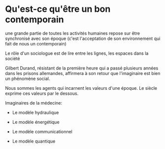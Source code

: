 # Qu'est-ce qu'être un bon contemporain

une grande partie de toutes les activités humaines repose sur être synchronisé avec son époque \(c'est l'acceptation de son environnement qui fait de nous un contemporain\)

Le rôle d'un sociologue est de lire entre les lignes, les espaces dans la société

Gilbert Durand, résistant de la première heure qui a passé plusieurs années dans les prisons allemandes, affirmera à son retour que l'imaginaire est bien un phénomène social.  


Nous sommes les agents qui incarnent les valeurs d'une époque. Le siècle exprime ces valeurs par le dessous. 


Imaginaires de la médecine:

* Le modèle hydraulique

* Le modèle énergétique

* Le modèle communicationnel

* Le modèle quantique 